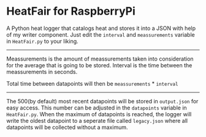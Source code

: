 # HeatFair for RaspberryPi

A Python heat logger that catalogs heat and stores it into a JSON with help of my writer component.
Just edit the ```interval``` and ```meassurements``` variable in ```HeatFair.py``` to your liking.

-------

Meassurements is the amount of meassurements taken into consideration for the average that is going to be stored.
Interval is the time between the meassurements in seconds.

Total time between datapoints will then be ```meassurements``` * ```interval```

-------

The 500(by default) most recent datapoints will be stored in ```output.json``` for easy access. This number can be adjusted in the ```datapoints``` variable in ```HeatFair.py```. When the maximum of datapoints is reached, the logger will write the oldest datapoint to a seperate file called ```legacy.json``` where all datapoints will be collected without a maximum.
